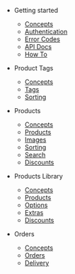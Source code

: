 - Getting started
  - [Concepts](concept.md)
  - [Authentication](auth/authentication.md)
  - [Error Codes](error.md)
  - [API Docs](api.md)
  - [How To](howto.md)

- Product Tags
  - [Concepts]()
  - [Tags](product_tags/tags.md)
  - [Sorting](product_tags/sorting.md)

- Products
  - [Concepts]()
  - [Products](products/product.md)
  - [Images](products/images.md)
  - [Sorting](products/sorting.md)
  - [Search](products/search.md)
  - [Discounts](products/discount.md)

- Products Library
  - [Concepts]()
  - [Products](library/product.md)
  - [Options](library/options.md)
  - [Extras](library/options.md)
  - [Discounts](library/options.md)


- Orders
  - [Concepts]()
  - [Orders](orders/orders.md)
  - [Delivery](orders/delivery.md)
